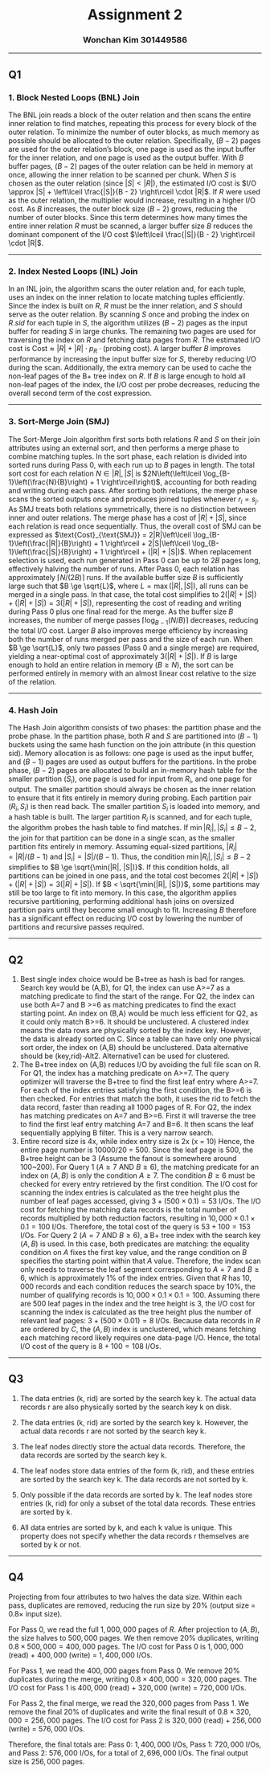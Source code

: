 <div><center><h1>Assignment 2</h1></center></div> <div><center><h3>Wonchan Kim 301449586</h3></center></div>

---

## Q1

### 1. Block Nested Loops (BNL) Join

The BNL join reads a block of the outer relation and then scans the entire inner relation to find matches, repeating this process for every block of the outer relation. To minimize the number of outer blocks, as much memory as possible should be allocated to the outer relation. Specifically, $(B - 2)$ pages are used for the outer relation’s block, one page is used as the input buffer for the inner relation, and one page is used as the output buffer. With $B$ buffer pages, $(B - 2)$ pages of the outer relation can be held in memory at once, allowing the inner relation to be scanned per chunk. When $S$ is chosen as the outer relation (since $|S| < |R|$), the estimated I/O cost is $I/O \approx |S| + \left\lceil \frac{|S|}{B - 2} \right\rceil \cdot |R|$. If $R$ were used as the outer relation, the multiplier would increase, resulting in a higher I/O cost. As $B$ increases, the outer block size $(B - 2)$ grows, reducing the number of outer blocks. Since this term determines how many times the entire inner relation $R$ must be scanned, a larger buffer size $B$ reduces the dominant component of the I/O cost $\left\lceil \frac{|S|}{B - 2} \right\rceil \cdot |R|$.

---

### 2. Index Nested Loops (INL) Join

In an INL join, the algorithm scans the outer relation and, for each tuple, uses an index on the inner relation to locate matching tuples efficiently. Since the index is built on $R$, $R$ must be the inner relation, and $S$ should serve as the outer relation. By scanning $S$ once and probing the index on $R.sid$ for each tuple in $S$, the algorithm utilizes $(B - 2)$ pages as the input buffer for reading $S$ in large chunks. The remaining two pages are used for traversing the index on $R$ and fetching data pages from $R$. The estimated I/O cost is $\text{Cost} \approx |R| + |R| \cdot p_R \cdot (\text{probing cost})$. A larger buffer $B$ improves performance by increasing the input buffer size for $S$, thereby reducing I/O during the scan. Additionally, the extra memory can be used to cache the non-leaf pages of the B+ tree index on $R$. If $B$ is large enough to hold all non-leaf pages of the index, the I/O cost per probe decreases, reducing the overall second term of the cost expression.

---

### 3. Sort-Merge Join (SMJ)

The Sort-Merge Join algorithm first sorts both relations $R$ and $S$ on their join attributes using an external sort, and then performs a merge phase to combine matching tuples. In the sort phase, each relation is divided into sorted runs during Pass 0, with each run up to $B$ pages in length. The total sort cost for each relation $N \in {|R|, |S|}$ is $2N\left(\left\lceil \log_{B-1}\left(\frac{N}{B}\right) + 1 \right\rceil\right)$, accounting for both reading and writing during each pass. After sorting both relations, the merge phase scans the sorted outputs once and produces joined tuples whenever $r_i = s_j$. As SMJ treats both relations symmetrically, there is no distinction between inner and outer relations. The merge phase has a cost of $|R| + |S|$, since each relation is read once sequentially. Thus, the overall cost of SMJ can be expressed as $\text{Cost}_{\text{SMJ}} = 2|R|\left\lceil \log_{B-1}\left(\frac{|R|}{B}\right) + 1 \right\rceil + 2|S|\left\lceil \log_{B-1}\left(\frac{|S|}{B}\right) + 1 \right\rceil + (|R| + |S|)$. When replacement selection is used, each run generated in Pass 0 can be up to $2B$ pages long, effectively halving the number of runs. After Pass 0, each relation has approximately $\lceil N / (2B) \rceil$ runs. If the available buffer size $B$ is sufficiently large such that $B \ge \sqrt{L}$, where $L = \max(|R|, |S|)$, all runs can be merged in a single pass. In that case, the total cost simplifies to $2(|R| + |S|) + (|R| + |S|) = 3(|R| + |S|)$, representing the cost of reading and writing during Pass 0 plus one final read for the merge. As the buffer size $B$ increases, the number of merge passes $\lceil \log_{B-1}(N/B) \rceil$ decreases, reducing the total I/O cost. Larger $B$ also improves merge efficiency by increasing both the number of runs merged per pass and the size of each run. When $B \ge \sqrt{L}$, only two passes (Pass 0 and a single merge) are required, yielding a near-optimal cost of approximately $3(|R| + |S|)$. If $B$ is large enough to hold an entire relation in memory ($B \ge N$), the sort can be performed entirely in memory with an almost linear cost relative to the size of the relation.

---

### 4. Hash Join

The Hash Join algorithm consists of two phases: the partition phase and the probe phase. In the partition phase, both $R$ and $S$ are partitioned into $(B - 1)$ buckets using the same hash function on the join attribute (in this question sid). Memory allocation is as follows: one page is used as the input buffer, and $(B - 1)$ pages are used as output buffers for the partitions. In the probe phase, $(B - 2)$ pages are allocated to build an in-memory hash table for the smaller partition ($S_i$), one page is used for input from $R_i$, and one page for output. The smaller partition should always be chosen as the inner relation to ensure that it fits entirely in memory during probing. Each partition pair $(R_i, S_i)$ is then read back. The smaller partition $S_i$ is loaded into memory, and a hash table is built. The larger partition $R_i$ is scanned, and for each tuple, the algorithm probes the hash table to find matches. If $\min{|R_i|, |S_i|} \le B - 2$, the join for that partition can be done in a single scan, as the smaller partition fits entirely in memory. Assuming equal-sized partitions, $|R_i| = |R| / (B - 1)$ and $|S_i| = |S| / (B - 1)$. Thus, the condition $\min{|R_i|, |S_i|} \le B - 2$ simplifies to $B \ge \sqrt{\min(|R|, |S|)}$. If this condition holds, all partitions can be joined in one pass, and the total cost becomes $2(|R| + |S|) + (|R| + |S|) = 3(|R| + |S|)$. If $B < \sqrt{\min(|R|, |S|)}$, some partitions may still be too large to fit into memory. In this case, the algorithm applies recursive partitioning, performing additional hash joins on oversized partition pairs until they become small enough to fit. Increasing $B$ therefore has a significant effect on reducing I/O cost by lowering the number of partitions and recursive passes required.

---
## Q2

1. Best single index choice would be B+tree as hash is bad for ranges. Search key would be (A,B), for Q1, the index can use A>=7 as a matching predicate to find the start of the range. For Q2, the index can use both A=7 and B >=6 as matching predicates to find the exact starting point. An index on (B,A) would be much less efficient for Q2, as it could only match B>=6. 
   It should be unclustered. A clustered index means the data rows are physically sorted by the index key. However, the data is already sorted on C. Since a table can have only one physical sort order, the index on (A,B) should be unclustered.
   Data alternative should be (key,rid)-Alt2. Alternative1 can be used for clustered. 
2. The B+tree index on (A,B) reduces I/O by avoiding the full file scan on R. 
   For Q1, the index has a matching predicate on A>=7. The query optimizer will traverse the B+tree to find the first leaf entry where A>=7. For each of the index entries satisfying the first condition, the B>=6 is then checked. For entries that match the both, it uses the rid to fetch the data record, faster than reading all 1000 pages of R. 
   For Q2, the index has matching predicates on A=7 and B>=6. First it will traverse the tree to find the first leaf entry matching A=7 and B=6. It then scans the leaf sequentially applying B filter. This is a very narrow search. 
3. Entire record size is 4x, while index entry size is 2x (x = 10)   Hence, the entire page number is 10000/20 = 500.
   Since the leaf page is 500, the B+tree height can be 3 (Assume the fanout is somewhere around 100~200).
   For Query 1 ($A \ge 7$ AND $B \ge 6$), the matching predicate for an index on $(A, B)$ is only the condition $A \ge 7$. The condition $B \ge 6$ must be checked for every entry retrieved by the first condition. The I/O cost for scanning the index entries is calculated as the tree height plus the number of leaf pages accessed, giving $3 + (500 \times 0.1) = 53$ I/Os. The I/O cost for fetching the matching data records is the total number of records multiplied by both reduction factors, resulting in $10{,}000 \times 0.1 \times 0.1 = 100$ I/Os. Therefore, the total cost of the query is $53 + 100 = 153$ I/Os.
   For Query 2 ($A = 7$ AND $B \ge 6$), a B+ tree index with the search key $(A, B)$ is used. In this case, both predicates are matching: the equality condition on $A$ fixes the first key value, and the range condition on $B$ specifies the starting point within that $A$ value. Therefore, the index scan only needs to traverse the leaf segment corresponding to $A = 7$ and $B \ge 6$, which is approximately 1% of the index entries. Given that $R$ has $10{,}000$ records and each condition reduces the search space by 10%, the number of qualifying records is $10{,}000 \times 0.1 \times 0.1 = 100$. Assuming there are $500$ leaf pages in the index and the tree height is $3$, the I/O cost for scanning the index is calculated as the tree height plus the number of relevant leaf pages: $3 + (500 \times 0.01) = 8$ I/Os. Because data records in $R$ are ordered by $C$, the $(A, B)$ index is unclustered, which means fetching each matching record likely requires one data-page I/O. Hence, the total I/O cost of the query is $8 + 100 = 108$ I/Os.


---
## Q3
1. The data entries (k, rid) are sorted by the search key k. The actual data records r are also physically sorted by the search key k on disk.
    
2. The data entries (k, rid) are sorted by the search key k. However, the actual data records r are not sorted by the search key k.
    
3. The leaf nodes directly store the actual data records. Therefore, the data records are sorted by the search key k.
    
4. The leaf nodes store data entries of the form (k, rid), and these entries are sorted by the search key k. The data records are not sorted by k.
    
5. Only possible if the data records are sorted by k. The leaf nodes store entries (k, rid) for only a subset of the total data records. These entries are sorted by k.
    
6. All data entries are sorted by k, and each k value is unique. This property does not specify whether the data records r themselves are sorted by k or not.

---
## Q4
Projecting from four attributes to two halves the data size. Within each pass, duplicates are removed, reducing the run size by 20% (output size = $0.8 \times$ input size).

For Pass 0, we read the full $1{,}000{,}000$ pages of $R$. After projection to $(A, B)$, the size halves to $500{,}000$ pages. We then remove 20% duplicates, writing $0.8 \times 500{,}000 = 400{,}000$ pages. The I/O cost for Pass 0 is $1{,}000{,}000$ (read) $+$ $400{,}000$ (write) $=$ $1{,}400{,}000$ I/Os.

For Pass 1, we read the $400{,}000$ pages from Pass 0. We remove 20% duplicates during the merge, writing $0.8 \times 400{,}000 = 320{,}000$ pages. The I/O cost for Pass 1 is $400{,}000$ (read) $+$ $320{,}000$ (write) $=$ $720{,}000$ I/Os.

For Pass 2, the final merge, we read the $320{,}000$ pages from Pass 1. We remove the final 20% of duplicates and write the final result of $0.8 \times 320{,}000 = 256{,}000$ pages. The I/O cost for Pass 2 is $320{,}000$ (read) $+$ $256{,}000$ (write) $=$ $576{,}000$ I/Os.

Therefore, the final totals are: Pass 0: $1{,}400{,}000$ I/Os, Pass 1: $720{,}000$ I/Os, and Pass 2: $576{,}000$ I/Os, for a total of $2{,}696{,}000$ I/Os. The final output size is $256{,}000$ pages.
